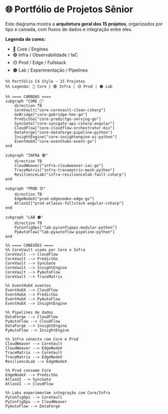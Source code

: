 # 🌐 Portfólio de Projetos Sênior

Este diagrama mostra a **arquitetura geral dos 15 projetos**, organizados por tipo e camada, com fluxos de dados e integração entre eles.

**Legenda de cores:**
- 🔵 Core / Engines
- 🟢 Infra / Observabilidade / IaC
- 🟡 Prod / Edge / Fullstack
- 🟠 Lab / Experimentação / Pipelines

```mermaid
%% Portfólio C4 Style - 15 Projetos
%% Legenda: 🔵 Core | 🟢 Infra | 🟡 Prod | 🟠 Lab

%% ==== CAMADAS ====
subgraph "CORE 🔵"
    direction TB
    CoreVault["core-corevault-clean-csharp"]
    GoBridge["core-gobridge-hex-go"]
    PredictGo["core-predictgo-serving-go"]
    SyncGate["core-syncgate-api-csharp-angular"]
    CloudFlow["core-cloudflow-orchestrator-mix"]
    DataForge["core-dataforge-pipeline-python"]
    InsightEngine["core-insightengine-ai-python"]
    EventHubX["core-eventhubx-event-go"]
end

subgraph "INFRA 🟢"
    direction TB
    CloudWeaver["infra-cloudweaver-iac-go"]
    TraceMatrix["infra-tracematrix-mesh-python"]
    ResilienceLab["infra-resiliencelab-fault-csharp"]
end

subgraph "PROD 🟡"
    direction TB
    EdgeNodeX["prod-edgenodex-edge-go"]
    AtlasUI["prod-atlasui-fullstack-angular-csharp"]
end

subgraph "LAB 🟠"
    direction TB
    PyConfigOps["lab-pyconfigops-modular-python"]
    PyAutoFlow["lab-pyautoflow-pipeline-python"]
end

%% ==== CONEXÕES ====
%% CoreVault usado por Core e Infra
CoreVault --> CloudFlow
CoreVault --> PredictGo
CoreVault --> SyncGate
CoreVault --> InsightEngine
CoreVault --> PyAutoFlow
CoreVault --> TraceMatrix

%% EventHubX eventos
EventHubX --> CloudFlow
EventHubX --> PredictGo
EventHubX --> PyAutoFlow
EventHubX --> InsightEngine

%% Pipelines de dados
DataForge --> CloudFlow
PyAutoFlow --> CloudFlow
DataForge --> InsightEngine
PyAutoFlow --> InsightEngine

%% Infra conecta com Core e Prod
CloudWeaver --> CoreVault
CloudWeaver --> EdgeNodeX
TraceMatrix --> CoreVault
TraceMatrix --> EdgeNodeX
ResilienceLab --> EdgeNodeX

%% Prod consome Core
EdgeNodeX --> PredictGo
AtlasUI --> SyncGate
AtlasUI --> CloudFlow

%% Labs experimentam integração com Core/Infra
PyConfigOps --> CoreVault
PyConfigOps --> CloudWeaver
PyAutoFlow --> DataForge
